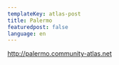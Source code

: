 ```yaml
---
templateKey: atlas-post
title: Palermo
featuredpost: false
language: en
---
```

<!-- end -->

http://palermo.community-atlas.net
